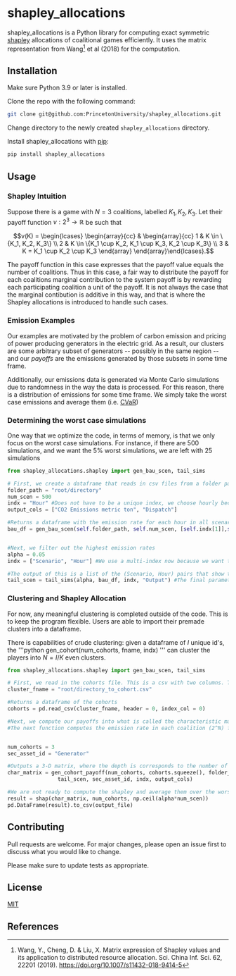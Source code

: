 # shapley_allocations

shapley_allocations is a Python library for computing exact symmetric [shapley](https://en.wikipedia.org/wiki/Shapley_value) allocations of coalitional games efficiently. It uses the matrix representation from Wang[^1] et al (2018) for the computation. 

## Installation

Make sure Python 3.9 or later is installed.

Clone the repo with the following command:
```bash
git clone git@github.com:PrincetonUniversity/shapley_allocations.git
```

Change directory to the newly created `shapley_allocations` directory.

Install shapley_allocations with [pip](https://pip.pypa.io/en/stable/):

```bash
pip install shapley_allocations
```

## Usage

### Shapley Intuition
Suppose there is a game with $N=3$ coalitions, labelled $K_1, K_2, K_3$. Let their payoff function $v: 2^3 \rightarrow \mathbb{R}$ be such that 
```math
v(K) =
\begin{lcases}
\begin{array}{cc}
  & 
    \begin{array}{cc}
      1 & K \in \{K_1, K_2, K_3\} \\
      2 & K \in \{K_1 \cup K_2, K_1 \cup K_3, K_2 \cup K_3\} \\
      3 & K = K_1 \cup K_2 \cup K_3
    \end{array}
\end{array}\end{lcases}.
```
The payoff function in this case expresses that the payoff value equals the number of coalitions. Thus in this case, a fair way to distribute the payoff for each coalitions marginal contribution to the system payoff is by rewarding each participating coalition a unit of the payoff. It is not always the case that the marginal contibution is additive in this way, and that is where the Shapley allocations is introduced to handle such cases.

### Emission Examples
Our examples are motivated by the problem of carbon emission and pricing of power producing generators in the electric grid. As a result, our clusters are some arbitrary subset of generators -- possibly in the same region -- and our *payoffs* are the emissions generated by those subsets in some time frame.

Additionally, our emissions data is generated via Monte Carlo simulations due to randomness in the way the data is processed. For this reason, there is a distribution of emissions for some time frame. We simply take the worst case emissions and average them (i.e. [CVaR](https://en.wikipedia.org/wiki/Expected_shortfall))


### Determining the worst case simulations
One way that we optimize the code, in terms of memory, is that we only focus on the worst case simulations. For instance, if there are 500 simulations, and we want the 5\% worst simulations, we are left with 25 simulations

```python
from shapley_allocations.shapley import gen_bau_scen, tail_sims

# First, we create a dataframe that reads in csv files from a folder path. The number of .csv files are the num_scen. We specify what the index of the csv files should be, and also the columns of interest if we do not want all columns
folder_path = "root/directory"
num_scen = 500
indx = "Hour" #Does not have to be a unique index, we choose hourly because we perform groupby operations to obtain the houry sum
output_cols = ["CO2 Emissions metric ton", "Dispatch"]

#Returns a dataframe with the emission rate for each hour in all scenarios
bau_df = gen_bau_scen(self.folder_path, self.num_scen, [self.indx[1]],self.output_cols)


#Next, we filter out the highest emission rates
alpha = 0.05
indx = ["Scenario", "Hour"] #We use a multi-index now because we want the output specfying for each hour, the 100*alpha % worst case scenarios.

#The output of this is a list of the (Scenario, Hour) pairs that show the worst case simulations
tail_scen = tail_sims(alpha, bau_df, indx, "Output") #The final parameter is an arbitrary column name for 
```

### Clustering and Shapley Allocation
For now, any meaningful clustering is completed outside of the code. This is to keep the program flexible. Users are able to import their premade clusters into a dataframe.

There is capabilities of crude clustering: given a dataframe of $I$ unique id's, the 
'''python 
gen_cohort(num_cohorts, fname, indx)
'''
can cluster the players into $N=I/K$ even clusters.

```python
from shapley_allocations.shapley import gen_bau_scen, tail_sims

# First, we read in the cohorts file. This is a csv with two columns. The first column is the ID of the player and the second column is the corresponding cluser they are in.
cluster_fname = "root/directory_to_cohort.csv"

#Returns a dataframe of the cohorts
cohorts = pd.read_csv(cluster_fname, header = 0, index_col = 0)

#Next, we compute our payoffs into what is called the characteristic matrix. 
#The next function computes the emission rate in each coalition (2^N) for the worst case scenarios


num_cohorts = 3
sec_asset_id = "Generator"

#Outputs a 3-D matrix, where the depth is corresponds to the number of worst case scenarios. The rows correspond to hours and the columns correspond to a particular coalition
char_matrix = gen_cohort_payoff(num_cohorts, cohorts.squeeze(), folder_path,
                tail_scen, sec_asset_id, indx, output_cols)

#We are not ready to compute the shapley and average them over the worst case scenarios
result = shap(char_matrix, num_cohorts, np.ceil(alpha*num_scen))
pd.DataFrame(result).to_csv(output_file)
```

## Contributing

Pull requests are welcome. For major changes, please open an issue first
to discuss what you would like to change.

Please make sure to update tests as appropriate.

## License

[MIT](https://choosealicense.com/licenses/mit/)

## References
[^1]: Wang, Y., Cheng, D. & Liu, X. Matrix expression of Shapley values and its application to distributed resource allocation. Sci. China Inf. Sci. 62, 22201 (2019). https://doi.org/10.1007/s11432-018-9414-5
